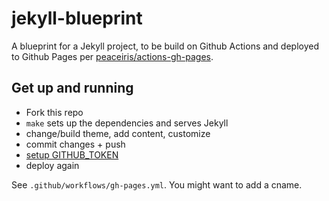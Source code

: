 # jekyll-blueprint

A blueprint for a Jekyll project, to be build on Github Actions and deployed to Github Pages per [peaceiris/actions-gh-pages](https://github.com/peaceiris/actions-gh-pages).

## Get up and running

- Fork this repo
- `make` sets up the dependencies and serves Jekyll
- change/build theme, add content, customize
- commit changes + push
- [setup GITHUB_TOKEN](https://github.com/peaceiris/actions-gh-pages#%EF%B8%8F-first-deployment-with-github_token)
- deploy again

See `.github/workflows/gh-pages.yml`. You might want to add a cname.
